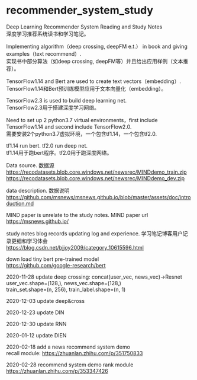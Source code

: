 # recommender_system_study
Deep Learning Recommender System Reading and Study Notes  
深度学习推荐系统读书和学习笔记。

Implementing algorithm（deep crossing, deepFM e.t.） in book and giving examples（text recommend）.  
实现书中部分算法（如deep crossing, deepFM等）并且给出应用样例（文本推荐）。

TensorFlow1.14 and Bert are used to create text vectors（embedding）.  
TensorFlow1.14和Bert预训练模型应用于文本向量化（embedding）。

TensorFlow2.3 is used to build deep learning net.  
TensorFlow2.3用于搭建深度学习网络。

Need to set up 2 python3.7 virtual environments，first include TensorFlow1.14 and second include TensorFlow2.0.  
需要安装2个python3.7虚拟环境，一个包含tf1.14，一个包含tf2.0.

tf1.14 run bert. tf2.0 run deep net.  
tf1.14用于跑bert程序。tf2.0用于跑深度网络。

Data source. 数据源  
https://recodatasets.blob.core.windows.net/newsrec/MINDdemo_train.zip
https://recodatasets.blob.core.windows.net/newsrec/MINDdemo_dev.zip

data description. 数据说明  
https://github.com/msnews/msnews.github.io/blob/master/assets/doc/introduction.md

MIND paper is unrelate to the study notes. MIND paper url  
https://msnews.github.io/  

study notes blog records updating log and experience. 学习笔记博客用户记录更细和学习体会  
https://blog.csdn.net/bjjoy2009/category_10615596.html  

down load tiny bert pre-trained model  
https://github.com/google-research/bert

2020-11-28 update
deep crossing: concat(user_vec, news_vec)->Resnet  
user_vec.shape=(128,), news_vec.shape=(128,)  
train_set.shape=(n, 256), train_label.shape=(n, 1)

2020-12-03 update deep&cross 

2020-12-23 update DIN

2020-12-30 update RNN

2020-01-12 update DIEN 

2020-02-18 add a news recommend system demo  
recall module: https://zhuanlan.zhihu.com/p/351750833  

2020-02-28 recommend system demo rank module  
https://zhuanlan.zhihu.com/p/353347426  